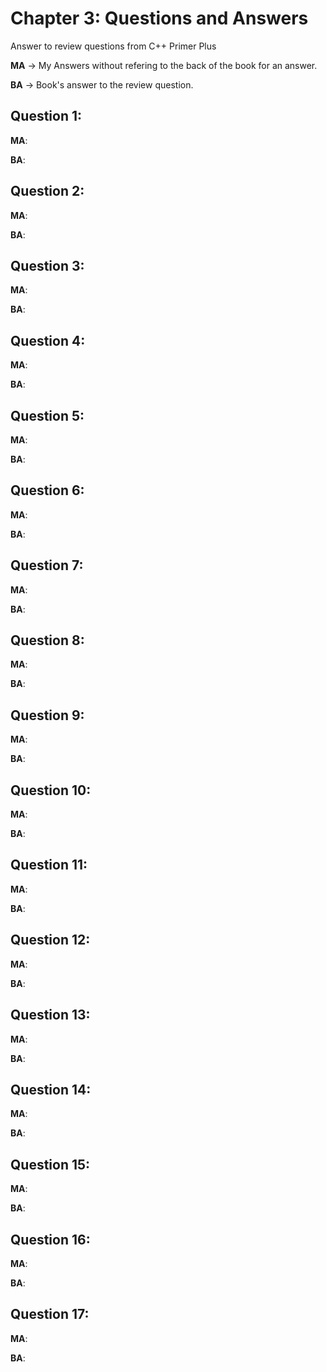 # Chapter 3: Questions and Answers
Answer to review questions from C++ Primer Plus

**MA** -> My Answers without refering to the back of the book for an answer.

**BA** -> Book's answer to the review question.

## Question 1: 

**MA**:

**BA**:

## Question 2: 

**MA**:

**BA**:

## Question 3: 

**MA**:

**BA**:


## Question 4: 

**MA**:

**BA**:


## Question 5: 

**MA**:

**BA**:

## Question 6: 

**MA**:

**BA**:

## Question 7: 

**MA**:

**BA**:

## Question 8: 

**MA**:

**BA**:

## Question 9: 

**MA**:

**BA**:

## Question 10: 

**MA**:

**BA**:

## Question 11: 

**MA**:

**BA**:

## Question 12: 

**MA**:

**BA**:

## Question 13: 

**MA**:

**BA**:

## Question 14: 

**MA**:

**BA**:

## Question 15: 

**MA**:

**BA**:

## Question 16: 

**MA**:

**BA**:

## Question 17: 

**MA**:

**BA**:

